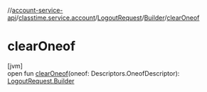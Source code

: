 //[account-service-api](../../../../index.md)/[classtime.service.account](../../index.md)/[LogoutRequest](../index.md)/[Builder](index.md)/[clearOneof](clear-oneof.md)

# clearOneof

[jvm]\
open fun [clearOneof](clear-oneof.md)(oneof: Descriptors.OneofDescriptor): [LogoutRequest.Builder](index.md)
